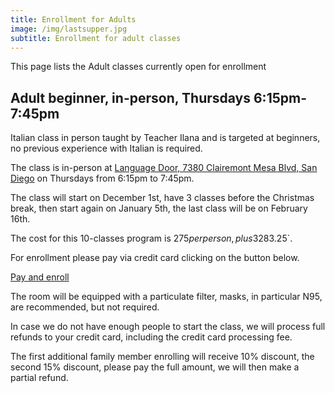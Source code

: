 ```yaml
---
title: Enrollment for Adults
image: /img/lastsupper.jpg
subtitle: Enrollment for adult classes
---
```


This page lists the Adult classes currently open for enrollment

## Adult beginner, in-person, Thursdays 6:15pm-7:45pm

Italian class in person taught by Teacher Ilana and is targeted at beginners, no previous experience with Italian is required.

The class is in-person at [Language Door, 7380 Clairemont Mesa Blvd, San Diego](https://goo.gl/maps/vCotwAoBbYNpx8vV9) on Thursdays from 6:15pm to 7:45pm.

The class will start on December 1st, have 3 classes before the Christmas break, then start again on January 5th, the last class will be on February 16th.

The cost for this 10-classes program is $275 per person, plus 3% credit card processing fee `$283.25`.

For enrollment please pay via credit card clicking on the button below.

<div class="tc">
<a href=" https://link.waveapps.com/nuj4na-44qfd3" class="btn raise">Pay and enroll</a>
</div>

The room will be equipped with a particulate filter, masks, in particular N95, are recommended, but not required.

In case we do not have enough people to start the class, we will process full refunds to your credit card, including the credit card processing fee.

The first additional family member enrolling will receive 10% discount, the second 15% discount, please pay the full amount, we will then make a partial refund.
